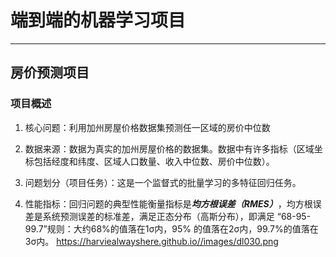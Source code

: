 # 端到端的机器学习项目
---
## 房价预测项目

### 项目概述

1. 核心问题：利用加州房屋价格数据集预测任一区域的房价中位数

2. 数据来源：数据为真实的加州房屋价格的数据集。数据中有许多指标（区域坐标包括经度和纬度、区域人口数量、收入中位数、房价中位数）。

3. 问题划分（项目任务）：这是一个监督式的批量学习的多特征回归任务。

4. 性能指标：回归问题的典型性能衡量指标是***均方根误差（RMES）***，均方根误差是系统预测误差的标准差，满足正态分布（高斯分布），即满足 “68-95-99.7”规则：大约68%的值落在1σ内，95% 的值落在2σ内，99.7%的值落在3σ内。
https://harviealwayshere.github.io//images/dl030.png
